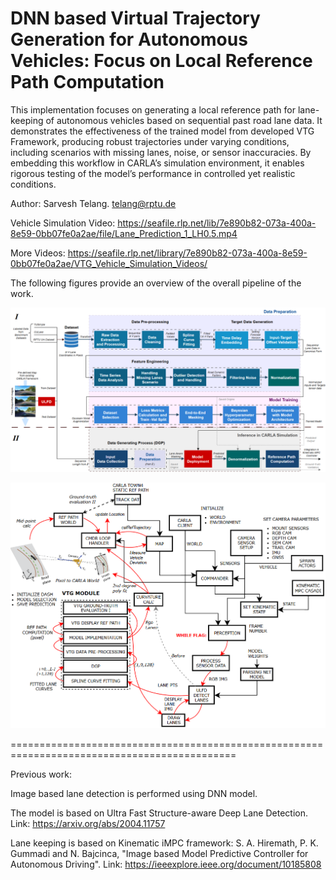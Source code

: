 # DNN based Virtual Trajectory Generation for Autonomous Vehicles: Focus on Local Reference Path Computation

This implementation focuses on generating a local reference path for lane-keeping of autonomous vehicles based on sequential past road lane data. It demonstrates the effectiveness of the trained model from developed VTG Framework, producing robust trajectories under varying conditions, including scenarios with missing lanes, noise, or sensor inaccuracies. By embedding this workflow in CARLA’s simulation environment, it enables rigorous testing of the model’s performance in controlled yet realistic conditions. 

Author: Sarvesh Telang. telang@rptu.de

Vehicle Simulation Video: https://seafile.rlp.net/lib/7e890b82-073a-400a-8e59-0bb07fe0a2ae/file/Lane_Prediction_1_LH0.5.mp4

More Videos: https://seafile.rlp.net/library/7e890b82-073a-400a-8e59-0bb07fe0a2ae/VTG_Vehicle_Simulation_Videos/

The following figures provide an overview of the overall pipeline of the work.

![Overall Pipeline](Thesis_Implementation_Pipeline.png)

![Carla Implementation](Simulation_over_CARLA.png)

=============================================================================================

Previous work:

Image based lane detection is performed using DNN model. 

The model is based on Ultra Fast Structure-aware Deep Lane Detection. Link: https://arxiv.org/abs/2004.11757 

Lane keeping is based on Kinematic iMPC framework: S. A. Hiremath, P. K. Gummadi and N. Bajcinca, "Image based Model Predictive Controller for Autonomous Driving". Link: https://ieeexplore.ieee.org/document/10185808

